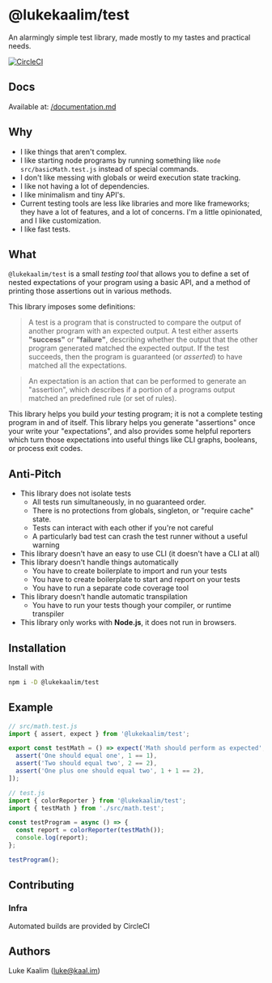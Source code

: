# @lukekaalim/test
An alarmingly simple test library, made mostly to my tastes and practical needs.

[![CircleCI](https://img.shields.io/circleci/build/github/lukekaalim/test)](https://circleci.com/gh/lukekaalim/test)
## Docs
Available at:
[/documentation.md](/documentation.md)

## Why
- I like things that aren't complex.
- I like starting node programs by running something like `node src/basicMath.test.js` instead of special commands.
- I don't like messing with globals or weird execution state tracking.
- I like not having a lot of dependencies.
- I like minimalism and tiny API's.
- Current testing tools are less like libraries and more like frameworks; they have a lot of features, and a lot of concerns. I'm a little opinionated, and I like customization.
- I like fast tests.

## What

`@lukekaalim/test` is a small _testing tool_ that allows you to define a set of nested expectations of your program using a basic API, and a method of printing those assertions out in various methods.

This library imposes some definitions:
> A test is a program that is constructed to compare the output of another program with an expected output. A test either asserts **"success"** or **"failure"**, describing whether the output that the other program generated matched the expected output. If the test succeeds, then the program is guaranteed (or _asserted_) to have matched all the expectations.

> An expectation is an action that can be performed to generate an "assertion", which describes if a portion of a programs output matched an predefined rule (or set of rules).

This library helps you build _your_ testing program; it is not a complete testing program in and of itself. This library helps you generate "assertions" once your write your "expectations", and also provides some helpful reporters which turn those expectations into useful things like CLI graphs, booleans, or process exit codes.

## Anti-Pitch

- This library does not isolate tests
  - All tests run simultaneously, in no guaranteed order.
  - There is no protections from globals, singleton, or "require cache" state.
  - Tests can interact with each other if you're not careful
  - A particularly bad test can crash the test runner without a useful warning
- This library doesn't have an easy to use CLI (it doesn't have a CLI at all)
- This library doesn't handle things automatically
  - You have to create boilerplate to import and run your tests
  - You have to create boilerplate to start and report on your tests
  - You have to run a separate code coverage tool
- This library doesn't handle automatic transpilation
  - You have to run your tests though your compiler, or runtime transpiler
- This library only works with **Node.js**, it does not run in browsers.

## Installation
Install with
```bash
npm i -D @lukekaalim/test
```

## Example

```javascript
// src/math.test.js
import { assert, expect } from '@lukekaalim/test';

export const testMath = () => expect('Math should perform as expected', [
  assert('One should equal one', 1 == 1),
  assert('Two should equal two', 2 == 2),
  assert('One plus one should equal two', 1 + 1 == 2),
]);
```
```javascript
// test.js
import { colorReporter } from '@lukekaalim/test';
import { testMath } from './src/math.test';

const testProgram = async () => {
  const report = colorReporter(testMath());
  console.log(report);
};

testProgram();
```

## Contributing

### Infra
Automated builds are provided by CircleCI

## Authors
Luke Kaalim (luke@kaal.im)